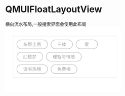 # QMUIFloatLayoutView
横向流水布局,一般搜索界面会使用此布局
![](https://raw.githubusercontent.com/cellgit/QMUIFloatLayoutView/master/ScreenShots/搜索标签样式流水布局.png)
